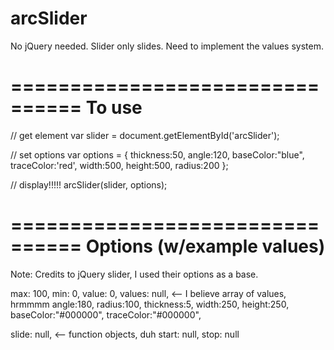 # arcSlider

No jQuery needed.
Slider only slides. Need to implement the values system.

================================
To use
================================
// get element
var slider = document.getElementById('arcSlider');

// set options
	var options = {
		thickness:50,
		angle:120,
		baseColor:"blue",
		traceColor:'red',
		width:500,
		height:500,
		radius:200
	};

// display!!!!!
arcSlider(slider, options);

================================
Options (w/example values)
================================
Note: Credits to jQuery slider, I used their options as a base.

max: 100,
min: 0,
value: 0,
values: null, <-- I believe array of values, hrmmmm
angle:180,
radius:100,
thickness:5,
width:250,
height:250,
baseColor:"#000000",
traceColor:"#000000",

slide: null, <-- function objects, duh
start: null,
stop: null
